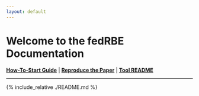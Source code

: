 ```yaml
---
layout: default
---
```


# Welcome to the fedRBE Documentation

[**How-To-Start Guide**](./docs/how_to_guide.md) | [**Reproduce the Paper**](./docs/reproduce.md) | [**Tool README**](./batchcorrection/README.md)

---

{% include_relative ./README.md %}

